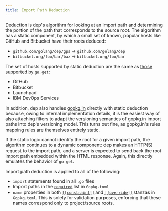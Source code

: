 ```yaml
---
title: Import Path Deduction
---
```


Deduction is dep's algorithm for looking at an import path and determining the portion of the path that corresponds to the source root. The algorithm has a static component, by which a small set of known, popular hosts like GitHub and Bitbucket have their roots deduced:

- `github.com/golang/dep/gps` -> `github.com/golang/dep`
- `bitbucket.org/foo/bar/baz` -> `bitbucket.org/foo/bar`

The set of hosts supported by static deduction are the same as [those supported by `go get`](https://golang.org/cmd/go/#hdr-Remote_import_paths):

* GitHub
* Bitbucket
* Launchpad
* IBM DevOps Services

In addition, dep also handles [gopkg.in](http://gopkg.in) directly with static deduction because, owing to internal implementation details, it is the easiest way of also attaching filters to adapt the versioning semantics of gopkg.in import paths into dep's versioning model. This turns out fine, as gopkg.in's rules mapping rules are themselves entirely static.

If the static logic cannot identify the root for a given import path, the algorithm continues to a dynamic component: dep makes an HTTP(S) request to the import path, and a server is expected to send back the root import path embedded within the HTML response. Again, this directly emulates the behavior of `go get`.

Import path deduction is applied to all of the following:

* `import` statements found in all `.go` files
* Import paths in the [`required`](Gopkg.toml.md#required) list in `Gopkg.toml`
* `name` properties in both [`[[constraint]]`](Gopkg.toml.md#constraint) and [`[[override]]`](Gopkg.toml.md#override) stanzas in `Gopkg.toml`. This is solely for validation purposes, enforcing that these names correspond only to project/source roots.

